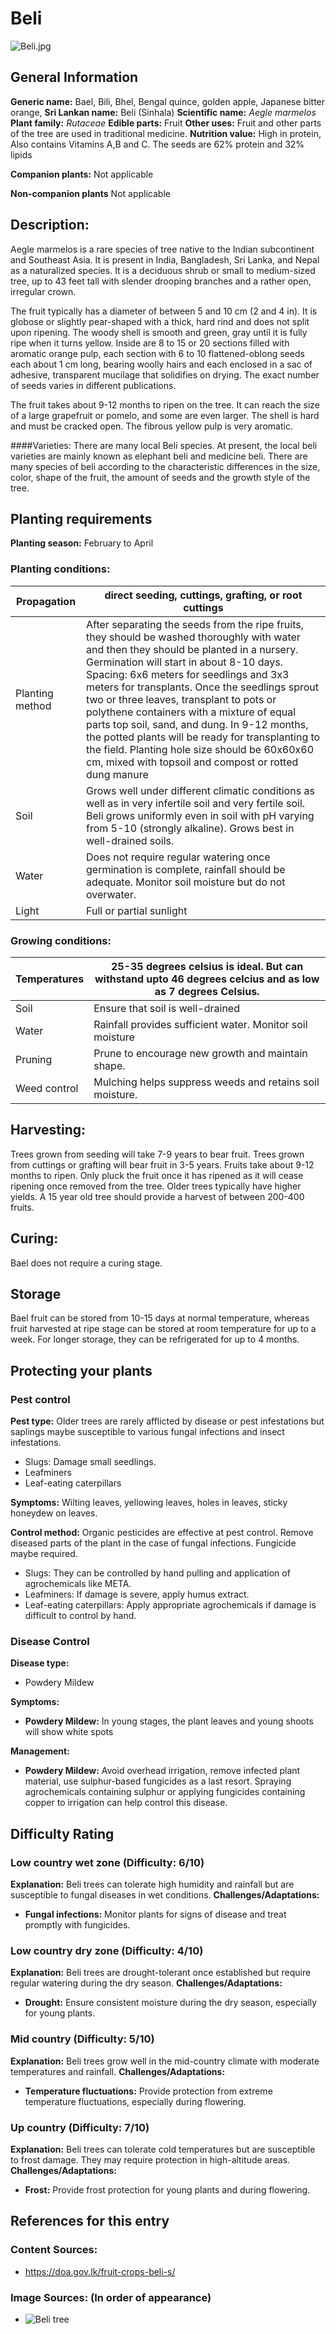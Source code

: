 # Beli
![Beli.jpg](../../assets/images/Beli.jpg "By Vijayanrajapuram - Own work, CC BY-SA 4.0, https://commons.wikimedia.org/w/index.php?curid=106503450")

## General Information
**Generic name:** Bael, Bili, Bhel, Bengal quince, golden apple, Japanese bitter orange,
**Sri Lankan name:** Beli (Sinhala)
**Scientific name:** _Aegle marmelos_
**Plant family:** _Rutaceae_
**Edible parts:** Fruit
**Other uses:** Fruit and other parts of the tree are used in traditional medicine.
**Nutrition value:** High in protein, Also contains Vitamins A,B and C. The seeds are 62% protein and 32% lipids

**Companion plants:**
Not applicable

**Non-companion plants**
Not applicable

## Description:
Aegle marmelos is a rare species of tree native to the Indian subcontinent and Southeast Asia. It is present in India, Bangladesh, Sri Lanka, and Nepal as a naturalized species. It is a deciduous shrub or small to medium-sized tree, up to 43 feet tall with slender drooping branches and a rather open, irregular crown.

The fruit typically has a diameter of between 5 and 10 cm (2 and 4 in). It is globose or slightly pear-shaped with a thick, hard rind and does not split upon ripening. The woody shell is smooth and green, gray until it is fully ripe when it turns yellow. Inside are 8 to 15 or 20 sections filled with aromatic orange pulp, each section with 6 to 10 flattened-oblong seeds each about 1 cm long, bearing woolly hairs and each enclosed in a sac of adhesive, transparent mucilage that solidifies on drying. The exact number of seeds varies in different publications.

The fruit takes about 9-12 months to ripen on the tree. It can reach the size of a large grapefruit or pomelo, and some are even larger. The shell is hard and must be cracked open. The fibrous yellow pulp is very aromatic. 

####Varieties: There are many local Beli species. At present, the local beli varieties are mainly known as elephant beli and medicine beli. There are many species of beli according to the characteristic differences in the size, color, shape of the fruit, the amount of seeds and the growth style of the tree. 

## Planting requirements
**Planting season:** February to April

### Planting conditions:

| Propagation | direct seeding, cuttings, grafting, or root cuttings |
|----|----|
| Planting method | After separating the seeds from the ripe fruits, they should be washed thoroughly with water and then they should be planted in a nursery. Germination will start in about 8-10 days. Spacing: 6x6 meters for seedlings and 3x3 meters for transplants. Once the seedlings sprout two or three leaves, transplant to pots or polythene containers with a mixture of equal parts top soil, sand, and dung. In 9-12 months, the potted plants will be ready for transplanting to the field. Planting hole size should be 60x60x60 cm, mixed with topsoil and compost or rotted dung manure |
| Soil | Grows well under different climatic conditions as well as in very infertile soil and very fertile soil. Beli grows uniformly even in soil with pH varying from 5-10 (strongly alkaline). Grows best in well-drained soils. |
| Water | Does not require regular watering once germination is complete, rainfall should be adequate. Monitor soil moisture but do not overwater. |
| Light | Full or partial sunlight |

### Growing conditions:

| Temperatures | 25-35 degrees celsius is ideal. But can withstand upto 46 degrees celcius and as low as 7 degrees Celsius. |
|----|----|
| Soil | Ensure that soil is well-drained |
| Water | Rainfall provides sufficient water. Monitor soil moisture |
| Pruning | Prune to encourage new growth and maintain shape. |
| Weed control | Mulching helps suppress weeds and retains soil moisture. |

## Harvesting:
Trees grown from seeding will take 7-9 years to bear fruit. Trees grown from cuttings or grafting will bear fruit in 3-5 years. Fruits take about 9-12 months to ripen. Only pluck the fruit once it has ripened as it will cease ripening once removed from the tree. Older trees typically have higher yields. A 15 year old tree should provide a harvest of between 200-400 fruits.

## Curing:
Bael does not require a curing stage.

## Storage
Bael fruit can be stored from 10-15 days at normal temperature, whereas fruit harvested at ripe stage can be stored at room temperature for up to a week. For longer storage, they can be refrigerated for up to 4 months.

## Protecting your plants
### Pest control
**Pest type:** Older trees are rarely afflicted by disease or pest infestations but saplings maybe susceptible to various fungal infections and insect infestations.
- Slugs: Damage small seedlings. 
- Leafminers
- Leaf-eating caterpillars

**Symptoms:** Wilting leaves, yellowing leaves, holes in leaves, sticky honeydew on leaves.

**Control method:** Organic pesticides are effective at pest control. Remove diseased parts of the plant in the case of fungal infections. Fungicide maybe required.
- Slugs: They can be controlled by hand pulling and application of agrochemicals like META.
- Leafminers: If damage is severe, apply humus extract.
- Leaf-eating caterpillars: Apply appropriate agrochemicals if damage is difficult to control by hand.

### Disease Control
**Disease type:** 
- Powdery Mildew

**Symptoms:** 
- **Powdery Mildew:** In young stages, the plant leaves and young shoots will show white spots
  
**Management:**
- **Powdery Mildew:** Avoid overhead irrigation, remove infected plant material, use sulphur-based fungicides as a last resort. Spraying agrochemicals containing sulphur or applying fungicides containing copper to irrigation can help control this disease.

  
## Difficulty Rating

### Low country wet zone (Difficulty: 6/10)
**Explanation:** Beli trees can tolerate high humidity and rainfall but are susceptible to fungal diseases in wet conditions.
**Challenges/Adaptations:**
- **Fungal infections:** Monitor plants for signs of disease and treat promptly with fungicides.

### Low country dry zone (Difficulty: 4/10)
**Explanation:** Beli trees are drought-tolerant once established but require regular watering during the dry season.
**Challenges/Adaptations:**
- **Drought:** Ensure consistent moisture during the dry season, especially for young plants.

### Mid country (Difficulty: 5/10)
**Explanation:** Beli trees grow well in the mid-country climate with moderate temperatures and rainfall.
**Challenges/Adaptations:**
- **Temperature fluctuations:** Provide protection from extreme temperature fluctuations, especially during flowering.

### Up country (Difficulty: 7/10)
**Explanation:** Beli trees can tolerate cold temperatures but are susceptible to frost damage. They may require protection in high-altitude areas.
**Challenges/Adaptations:**
- **Frost:** Provide frost protection for young plants and during flowering.

## References for this entry
### Content Sources:
- https://doa.gov.lk/fruit-crops-beli-s/

### Image Sources: (In order of appearance)
- ![Beli tree](https://upload.wikimedia.org/wikipedia/commons/a/a7/Aegle_marmelos_flower.jpg)
